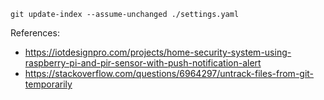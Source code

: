 

```
git update-index --assume-unchanged ./settings.yaml
```

References:
- https://iotdesignpro.com/projects/home-security-system-using-raspberry-pi-and-pir-sensor-with-push-notification-alert
- https://stackoverflow.com/questions/6964297/untrack-files-from-git-temporarily